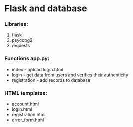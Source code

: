 # Flask and database

### Libraries:

1. flask 
2. psycopg2 
3. requests

### Functions app.py:

* index - upload login.html 
* login - get data from users and verifies their authenticity 
* registration - add records to database

### HTML templates:

* account.html 
* login.html 
* registration.html 
* error_form.html
